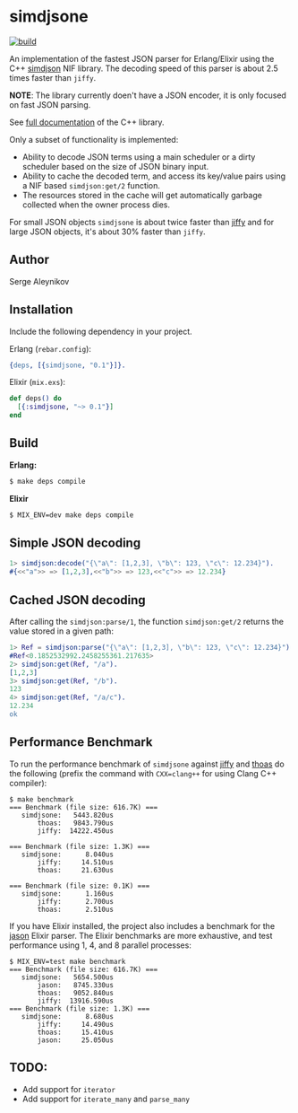 # simdjsone

[![build](https://github.com/saleyn/simdjsone/actions/workflows/erlang.yml/badge.svg)](https://github.com/saleyn/simdjsone/actions/workflows/erlang.yml)

An implementation of the fastest JSON parser for Erlang/Elixir using the C++
[simdjson](https://github.com/simdjson/simdjson) NIF library. The decoding speed
of this parser is about 2.5 times faster than `jiffy`.

**NOTE**: The library currently doen't have a JSON encoder, it is only focused
on fast JSON parsing.

See [full documentation](https://simdjson.github.io/simdjson/index.html) of the C++ library.

Only a subset of functionality is implemented:

- Ability to decode JSON terms using a main scheduler or a dirty scheduler
  based on the size of JSON binary input.
- Ability to cache the decoded term, and access its key/value pairs using
  a NIF based `simdjson:get/2` function.
- The resources stored in the cache will get automatically garbage collected
  when the owner process dies.

For small JSON objects `simdjsone` is about twice faster than
[jiffy](https://github.com/davisp/jiffy) and for large JSON objects, it's about
30% faster than `jiffy`.

## Author

Serge Aleynikov

## Installation

Include the following dependency in your project.

Erlang (`rebar.config`):
```erlang
{deps, [{simdjsone, "0.1"}]}.
```

Elixir (`mix.exs`):
```elixir
def deps() do
  [{:simdjsone, "~> 0.1"}]
end
```

## Build

**Erlang:**
```bash
$ make deps compile
```

**Elixir**
```bash
$ MIX_ENV=dev make deps compile
```

## Simple JSON decoding

```erlang
1> simdjson:decode("{\"a\": [1,2,3], \"b\": 123, \"c\": 12.234}").
#{<<"a">> => [1,2,3],<<"b">> => 123,<<"c">> => 12.234}
```

## Cached JSON decoding

After calling the `simdjson:parse/1`, the function `simdjson:get/2`
returns the value stored in a given path:

```erlang
1> Ref = simdjson:parse("{\"a\": [1,2,3], \"b\": 123, \"c\": 12.234}").
#Ref<0.1852532992.2458255361.217635>
2> simdjson:get(Ref, "/a").
[1,2,3]
3> simdjson:get(Ref, "/b").
123
4> simdjson:get(Ref, "/a/c").
12.234
ok
```

## Performance Benchmark

To run the performance benchmark of `simdjsone` against
[jiffy](https://hex.pm/packages/jiffy) and [thoas](https://hex.pm/packages/thoas)
do the following (prefix the command with `CXX=clang++` for using Clang C++
compiler):
```
$ make benchmark
=== Benchmark (file size: 616.7K) ===
   simdjsone:   5443.820us
       thoas:   9843.790us
       jiffy:  14222.450us

=== Benchmark (file size: 1.3K) ===
   simdjsone:      8.040us
       jiffy:     14.510us
       thoas:     21.630us

=== Benchmark (file size: 0.1K) ===
   simdjsone:      1.160us
       jiffy:      2.700us
       thoas:      2.510us
```
If you have Elixir installed, the project also includes a benchmark for the
[jason](https://hex.pm/packages/jason) Elixir parser.  The Elixir benchmarks
are more exhaustive, and test performance using 1, 4, and 8 parallel processes:
```
$ MIX_ENV=test make benchmark
=== Benchmark (file size: 616.7K) ===
   simdjsone:   5654.500us
       jason:   8745.330us
       thoas:   9052.840us
       jiffy:  13916.590us
=== Benchmark (file size: 1.3K) ===
   simdjsone:      8.680us
       jiffy:     14.490us
       thoas:     15.410us
       jason:     25.050us
```

## TODO:

- Add support for `iterator`
- Add support for `iterate_many` and `parse_many`
